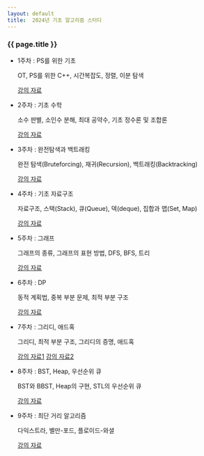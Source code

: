 ```yaml
---
layout: default
title:  2024년 기초 알고리즘 스터디
---
```

### {{ page.title }}

- 1주차 : PS를 위한 기초

    OT, PS를 위한 C++, 시간복잡도, 정렬, 이분 탐색

    [강의 자료](https://drive.google.com/file/d/1FCMuWIq-dbhokZrN53UQMKWFYOu2eugR/view?usp=drive_link)
- 2주차 : 기초 수학

    소수 판별, 소인수 분해, 최대 공약수, 기초 정수론 및 조합론

    [강의 자료](https://drive.google.com/file/d/1byZIba5p1lSLdP3pfGKNJu2frqQ8A4M1/view?usp=sharing)
- 3주차 : 완전탐색과 백트래킹

    완전 탐색(Bruteforcing), 재귀(Recursion), 백트래킹(Backtracking)

    [강의 자료](https://drive.google.com/file/d/1L4MPGq1jhgPyMGlm-TYEHetOLWbvG7p2/view?usp=sharing)
- 4주차 : 기초 자료구조

    자료구조, 스택(Stack), 큐(Queue), 덱(deque), 집합과 맵(Set, Map)

    [강의 자료](https://drive.google.com/file/d/1R5Bfkg9lkt2EXaJ5xG8NUcFe2JOTKk7i/view?usp=sharing)
- 5주차 : 그래프

    그래프의 종류, 그래프의 표현 방법, DFS, BFS, 트리

    [강의 자료](https://drive.google.com/file/d/1C7E7FFc-EOwVBWvn-3GzihbRHbz7gjTb/view?usp=sharing)
- 6주차 : DP

    동적 계획법, 중복 부분 문제, 최적 부분 구조

    [강의 자료](https://drive.google.com/file/d/1kc-VAnqCJhF1ISZwqpMORdu8aLIauBsJ/view?usp=sharing)
- 7주차 : 그리디, 애드혹

    그리디, 최적 부분 구조, 그리디의 증명, 애드혹

    [강의 자료1](https://drive.google.com/file/d/1Ax-CMALk4VicpOTqD51l78PYtK3_hNjz/view?usp=sharing)    [강의 자료2](https://drive.google.com/file/d/1HjCRpsoG_oKV2M44KkN3WyuPgBKUadub/view?usp=sharing)
- 8주차 : BST, Heap, 우선순위 큐

    BST와 BBST, Heap의 구현, STL의 우선순위 큐

    [강의 자료](https://drive.google.com/file/d/1E88R4EuUDoD3DaSQPGu_p-6KmFgfCiPc/view?usp=sharing)
- 9주차 : 최단 거리 알고리즘

    다익스트라, 벨만-포드, 플로이드-와셜

    [강의 자료](https://drive.google.com/file/d/1Zr4APdEpFUZQ7ZQEVyIwkAEBmFMKj7yt/view?usp=sharing)